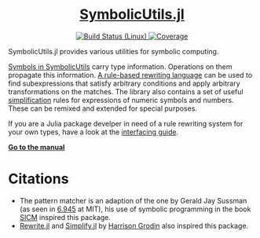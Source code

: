 <h1 align="center"><a href="https://juliasymbolics.github.io/SymbolicUtils.jl/">SymbolicUtils.jl</a></h1>

<p align="center">
  <a href="https://travis-ci.com/github/JuliaSymbolics/SymbolicUtils.jl">
    <img src="https://travis-ci.org/JuliaSymbolics/SymbolicUtils.jl.svg?branch=master"
         alt="Build Status (Linux)">
  </a>
  </a>
  <a href="https://coveralls.io/github/JuliaSymbolics/SymbolicUtils.jl?branch=master">
    <img src="https://coveralls.io/repos/github/JuliaSymbolics/SymbolicUtils.jl/badge.svg?branch=master"
         alt="Coverage">
  </a>
</p>

SymbolicUtils.jl provides various utilities for symbolic computing.

[Symbols in SymbolicUtils](https://juliasymbolics.github.io/SymbolicUtils.jl/#creating_symbolic_expressions) carry type information. Operations on them propagate this information. [A rule-based rewriting language](https://juliasymbolics.github.io/SymbolicUtils.jl/#rule-based_rewriting) can be used to find subexpressions that satisfy arbitrary conditions and apply arbitrary transformations on the matches. The library also contains a set of useful [simplification](https://juliasymbolics.github.io/SymbolicUtils.jl/#simplification) rules for expressions of numeric symbols and numbers. These can be remixed and extended for special purposes.

If you are a Julia package develper in need of a rule rewriting system for your own types, have a look at the [interfacing guide](https://juliasymbolics.github.io/SymbolicUtils.jl/interface/).

[**Go to the manual**](https://juliasymbolics.github.io/SymbolicUtils.jl/)

# Citations

- The pattern matcher is an adaption of the one by Gerald Jay Sussman (as seen in [6.945](https://groups.csail.mit.edu/mac/users/gjs/6.945/) at MIT), his use of symbolic programming in the book [SICM](https://groups.csail.mit.edu/mac/users/gjs/6946/sicm-html/book.html) inspired this package.
- [Rewrite.jl](https://github.com/HarrisonGrodin/Rewrite.jl) and [Simplify.jl](https://github.com/HarrisonGrodin/Simplify.jl) by [Harrison Grodin](https://github.com/HarrisonGrodin) also inspired this package.
